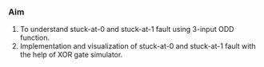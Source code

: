 ### Aim

1. To understand stuck-at-0 and stuck-at-1 fault using 3-input ODD function.
2. Implementation and visualization of stuck-at-0 and stuck-at-1 fault with the help of XOR gate simulator.
